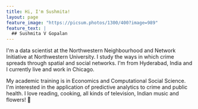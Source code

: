 ```yaml
---
title: Hi, I'm Sushmita!
layout: page
feature_image: "https://picsum.photos/1300/400?image=989"
feature_text: |
  ## Sushmita V Gopalan
---
```


I'm a data scientist at the Northwestern Neighbourhood and Network Initiative at Northwestern University. I study the ways in which crime spreads through spatial and social networks. I'm from Hyderabad, India and I currently live and work in Chicago.

 My academic training is in Economics and Computational Social Science. I'm interested in the application of predictive analytics to crime and public health. I love reading, cooking,  all kinds of television, Indian music and flowers! 🌸
